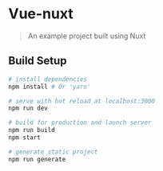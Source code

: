 # Vue-nuxt

> An example project built using Nuxt

## Build Setup

``` bash
# install dependencies
npm install # Or 'yarn'

# serve with hot reload at localhost:3000
npm run dev

# build for production and launch server
npm run build
npm start

# generate static project
npm run generate
```
